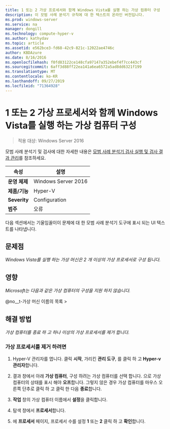 ```yaml
---
title: 1 또는 2 가상 프로세서와 함께 Windows Vista를 실행 하는 가상 컴퓨터 구성
description: 이 모범 사례 분석기 규칙에 대 한 텍스트의 온라인 버전입니다.
ms.prod: windows-server
ms.service: na
manager: dongill
ms.technology: compute-hyper-v
ms.author: kathydav
ms.topic: article
ms.assetid: e562bce3-fd68-42c9-821c-12022ae4746c
author: KBDAzure
ms.date: 8/16/2016
ms.openlocfilehash: f0fd83122ce148cfa97147a352ebef4f7cc443cf
ms.sourcegitcommit: 6aff3d88ff22ea141a6ea6572a5ad8dd6321f199
ms.translationtype: MT
ms.contentlocale: ko-KR
ms.lasthandoff: 09/27/2019
ms.locfileid: "71364928"
---
```

# <a name="configure-virtual-machines-running-windows-vista-with-1-or-2-virtual-processors"></a>1 또는 2 가상 프로세서와 함께 Windows Vista를 실행 하는 가상 컴퓨터 구성

>적용 대상: Windows Server 2016

모범 사례 분석기 및 검사에 대한 자세한 내용은 [모범 사례 분석기 검사 실행 및 검사 결과 관리](https://go.microsoft.com/fwlink/p/?LinkID=223177)를 참조하세요.  
  
|속성|설명|  
|-|-|  
|**운영 체제**|Windows Server 2016|  
|**제품/기능**|Hyper-V|  
|**Severity**|Configuration|  
|**범주**|오류|  
  
다음 섹션에서는 기울임꼴이이 문제에 대 한 모범 사례 분석기 도구에 표시 되는 UI 텍스트를 나타냅니다.  
  
## <a name="issue"></a>문제점  
  
*Windows Vista를 실행 하는 가상 머신은 2 개 이상의 가상 프로세서로 구성 됩니다.*  
  
## <a name="impact"></a>영향  
  
*Microsoft는 다음과 같은 가상 컴퓨터의 구성을 지원 하지 않습니다.*  
  
@no__t-가상 머신 이름의 목록 >  
  
## <a name="resolution"></a>해결 방법  
  
*가상 컴퓨터를 종료 하 고 하나 이상의 가상 프로세서를 제거 합니다.*  
  
### <a name="to-remove-virtual-processors"></a>가상 프로세서를 제거 하려면  
  
1.  Hyper-V 관리자를 엽니다. 클릭 **시작**, 가리킨 **관리 도구**, 를 클릭 하 고 **Hyper-v 관리자**합니다.  
  
2.  결과 창에서 아래 **가상 컴퓨터**, 구성 하려는 가상 컴퓨터를 선택 합니다. 으로 가상 컴퓨터의 상태를 표시 해야 **오프**합니다. 그렇지 않은 경우 가상 컴퓨터를 마우스 오른쪽 단추로 클릭 하 고 클릭 한 다음 **종료**합니다.  
  
3.  **작업** 창의 가상 컴퓨터 이름에서 **설정**을 클릭합니다.  
  
4.  탐색 창에서 **프로세서**합니다.  
  
5.  에 **프로세서** 페이지, 프로세서 수를 설정 **1** 또는 **2** 클릭 하 고 **확인**합니다.  
  


